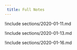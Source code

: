 ```yaml
---
 title: Full Notes
---
```



!include sections/2020-01-11.md

!include sections/2020-01-13.md

!include sections/2020-01-16.md

